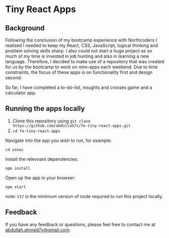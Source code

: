 # Tiny React Apps

## Background

Following the conclusion of my bootcamp experience with Northcoders I realised I needed to keep my React, CSS, JavaScript, logical thinking and problem solving skills sharp. I also could not start a huge project as so much of my time is invested in job hunting and also in learning a new language. Therefore, I decided to make use of a repository that was created for us by the bootcamp to work on mini-apps each weekend. Due to time constraints, the focus of these apps is on functionality first and design second.

So far, I have completed a to-do-list, noughts and crosses game and a calculator app.

## Running the apps locally

1. Clone this repository using `git clone https://github.com/abdullah7x/fe-tiny-react-apps.git`
2. `cd fe-tiny-react-apps`

Navigate into the app you wish to run, for example:

```
cd xsnos
```

Install the relevnant dependencies:

```
npm install
```

Open up the app in your browser:

```
npm start
```

note: `V17` is the minimum version of node required to run this project locally.

## Feedback

If you have any feedback or questions, please feel free to contact me at [abdullah.ahmed7x@gmail.com](mailto:abdullah.ahmed7x@gmail.com).
